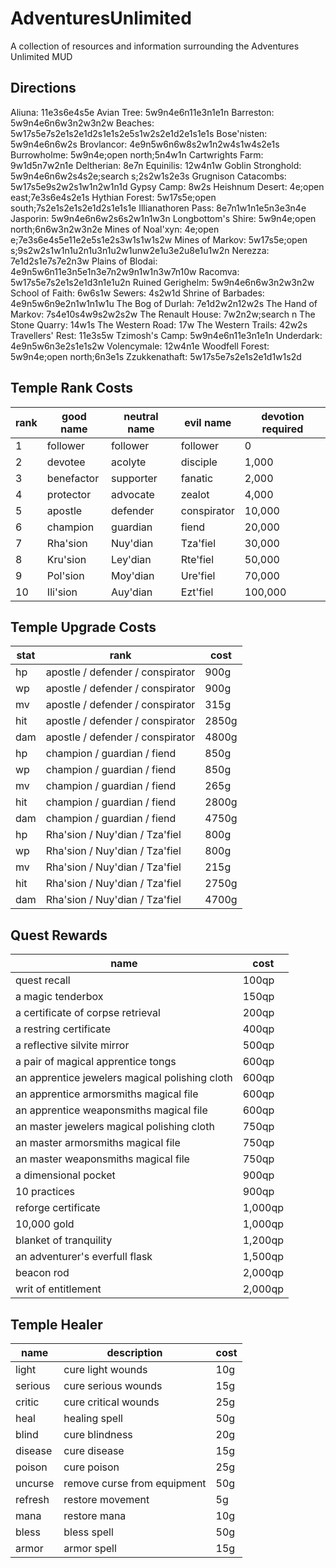 # AdventuresUnlimited
A collection of resources and information surrounding the Adventures Unlimited MUD

## Directions
Aliuna: 11e3s6e4s5e
Avian Tree: 5w9n4e6n11e3n1e1n
Barreston: 5w9n4e6n6w3n2w3n2w
Beaches: 5w17s5e7s2e1s2e1d2s1e1s2e5s1w2s2e1d2e1s1e1s
Bose'nisten: 5w9n4e6n6w2s
Brovlancor: 4e9n5w6n6w8s2w1n2w4s1w4s2e1s
Burrowholme: 5w9n4e;open north;5n4w1n
Cartwrights Farm: 9w1d5n7w2n1e
Deltherian: 8e7n
Equinilis: 12w4n1w
Goblin Stronghold: 5w9n4e6n6w2s4s2e;search s;2s2w1s2e3s
Grugnison Catacombs: 5w17s5e9s2w2s1w1n2w1n1d
Gypsy Camp: 8w2s
Heishnum Desert: 4e;open east;7e3s6e4s2e1s
Hythian Forest: 5w17s5e;open south;7s2e1s2e1s2e1d2s1e1s1e
Illianathoren Pass: 8e7n1w1n1e5n3e3n4e
Jasporin: 5w9n4e6n6w2s6s2w1n1w3n
Longbottom's Shire: 5w9n4e;open north;6n6w3n2w3n2e
Mines of Noal'xyn: 4e;open e;7e3s6e4s5e11e2e5s1e2s3w1s1w1s2w
Mines of Markov: 5w17s5e;open s;9s2w2s1w1n1u2n1u3n1u2w1unw2e1u3e2u8e1u1w2n
Nerezza: 7e1d2s1e7s7e2n3w
Plains of Blodai: 4e9n5w6n11e3n5e1n3e7n2w9n1w1n3w7n10w
Racomva: 5w17s5e7s2e1s2e1d3n1e1u2n
Ruined Gerighelm: 5w9n4e6n6w3n2w3n2w
School of Faith: 6w6s1w
Sewers: 4s2w1d
Shrine of Barbades: 4e9n5w6n9e2n1w1n1w1u
The Bog of Durlah: 7e1d2w2n12w2s
The Hand of Markov: 7s4e10s4w9s2w2s2w
The Renault House: 7w2n2w;search n
The Stone Quarry: 14w1s
The Western Road: 17w
The Western Trails: 42w2s
Travellers' Rest: 11e3s5w
Tzimosh's Camp: 5w9n4e6n11e3n1e1n
Underdark: 4e9n5w6n3e2s1e1s2w
Volencymale: 12w4n1e
Woodfell Forest: 5w9n4e;open north;6n3e1s
Zzukkenathaft: 5w17s5e7s2e1s2e1d1w1s2d

## Temple Rank Costs
| rank | good name | neutral name | evil name | devotion required |
| --- | --- | --- | --- | --- |
| 1 | follower | follower | follower | 0 |
| 2 | devotee | acolyte | disciple | 1,000 |
| 3 | benefactor | supporter | fanatic | 2,000 |
| 4 | protector | advocate | zealot | 4,000 |
| 5 | apostle | defender | conspirator | 10,000 |
| 6 | champion | guardian | fiend | 20,000 |
| 7 | Rha'sion | Nuy'dian | Tza'fiel | 30,000 |
| 8 | Kru'sion | Ley'dian | Rte'fiel | 50,000 |
| 9 | Pol'sion | Moy'dian | Ure'fiel | 70,000 |
| 10 | Ili'sion | Auy'dian | Ezt'fiel | 100,000 |

## Temple Upgrade Costs
| stat | rank | cost |
| --- | --- | --- | 
| hp | apostle / defender / conspirator | 900g |
| wp | apostle / defender / conspirator | 900g |
| mv | apostle / defender / conspirator | 315g |
| hit | apostle / defender / conspirator | 2850g |
| dam | apostle / defender / conspirator | 4800g |
| hp | champion / guardian / fiend | 850g |
| wp | champion / guardian / fiend | 850g |
| mv | champion / guardian / fiend | 265g |
| hit | champion / guardian / fiend | 2800g |
| dam | champion / guardian / fiend | 4750g |
| hp | Rha'sion / Nuy'dian / Tza'fiel | 800g |
| wp | Rha'sion / Nuy'dian / Tza'fiel | 800g |
| mv | Rha'sion / Nuy'dian / Tza'fiel | 215g |
| hit | Rha'sion / Nuy'dian / Tza'fiel | 2750g |
| dam | Rha'sion / Nuy'dian / Tza'fiel | 4700g |

## Quest Rewards
| name | cost |
| --- | --- | 
| quest recall | 100qp | 
| a magic tenderbox | 150qp | 
| a certificate of corpse retrieval | 200qp | 
| a restring certificate | 400qp | 
| a reflective silvite mirror | 500qp | 
| a pair of magical apprentice tongs | 600qp | 
| an apprentice jewelers magical polishing cloth | 600qp | 
| an apprentice armorsmiths magical file | 600qp | 
| an apprentice weaponsmiths magical file | 600qp | 
| an master jewelers magical polishing cloth | 750qp | 
| an master armorsmiths magical file | 750qp | 
| an master weaponsmiths magical file | 750qp | 
| a dimensional pocket | 900qp | 
| 10 practices | 900qp | 
| reforge certificate | 1,000qp | 
| 10,000 gold | 1,000qp | 
| blanket of tranquility | 1,200qp | 
| an adventurer's everfull flask | 1,500qp | 
| beacon rod | 2,000qp | 
| writ of entitlement | 2,000qp | 

## Temple Healer
| name | description | cost |
| --- | --- | --- | 
| light | cure light wounds | 10g | 
| serious | cure serious wounds | 15g | 
| critic | cure critical wounds | 25g | 
| heal | healing spell | 50g | 
| blind | cure blindness | 20g | 
| disease | cure disease | 15g | 
| poison | cure poison | 25g | 
| uncurse | remove curse from equipment | 50g | 
| refresh | restore movement | 5g | 
| mana | restore mana | 10g | 
| bless | bless spell | 50g | 
| armor | armor spell | 15g | 
